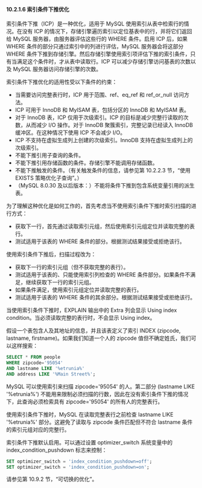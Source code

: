 #### 10.2.1.6 索引条件下推优化

索引条件下推（ICP）是一种优化，适用于 MySQL 使用索引从表中检索行的情况。在没有 ICP 的情况下，存储引擎遍历索引以定位基表中的行，并将它们返回给 MySQL 服务器，由服务器评估这些行的 WHERE 条件。启用 ICP 后，如果 WHERE 条件的部分只通过索引中的列进行评估，MySQL 服务器会将这部分 WHERE 条件下推到存储引擎。然后存储引擎使用索引项评估下推的索引条件，只有当满足这个条件时，才从表中读取行。ICP 可以减少存储引擎访问基表的次数以及 MySQL 服务器访问存储引擎的次数。

索引条件下推优化的适用性受以下条件的约束：

- 当需要访问完整表行时，ICP 用于范围、ref、eq_ref 和 ref_or_null 访问方法。
- ICP 可用于 InnoDB 和 MyISAM 表，包括分区的 InnoDB 和 MyISAM 表。
- 对于 InnoDB 表，ICP 仅用于次级索引。ICP 的目标是减少完整行读取的次数，从而减少 I/O 操作。对于 InnoDB 聚簇索引，完整记录已经读入 InnoDB 缓冲区。在这种情况下使用 ICP 不会减少 I/O。
- ICP 不支持在虚拟生成列上创建的次级索引。InnoDB 支持在虚拟生成列上的次级索引。
- 不能下推引用子查询的条件。
- 不能下推引用存储函数的条件。存储引擎不能调用存储函数。
- 不能下推触发的条件。（有关触发条件的信息，请参见第 10.2.2.3 节，“使用 EXISTS 策略优化子查询”。）
- （MySQL 8.0.30 及以后版本：）不能将条件下推到包含系统变量引用的派生表。

为了理解这种优化是如何工作的，首先考虑当不使用索引条件下推时索引扫描的进行方式：

- 获取下一行，首先通过读取索引元组，然后使用索引元组定位并读取完整的表行。
- 测试适用于该表的 WHERE 条件的部分。根据测试结果接受或拒绝该行。

使用索引条件下推后，扫描过程改为：

- 获取下一行的索引元组（但不获取完整的表行）。
- 测试适用于该表的、只能使用索引列检查的 WHERE 条件部分。如果条件不满足，继续获取下一行的索引元组。
- 如果条件满足，使用索引元组定位并读取完整的表行。
- 测试适用于该表的 WHERE 条件的其余部分。根据测试结果接受或拒绝该行。

当使用索引条件下推时，EXPLAIN 输出中的 Extra 列会显示 Using index condition。当必须读取完整的表行时，不会显示 Using index。

假设一个表包含人及其地址的信息，并且该表定义了索引 INDEX (zipcode, lastname, firstname)。如果我们知道一个人的 zipcode 值但不确定姓氏，我们可以这样搜索：

```sql
SELECT * FROM people
WHERE zipcode='95054'
AND lastname LIKE '%etrunia%'
AND address LIKE '%Main Street%';
```

MySQL 可以使用索引来扫描 zipcode='95054' 的人。第二部分 (lastname LIKE '%etrunia%') 不能用来限制必须扫描的行数，因此在没有索引条件下推的情况下，此查询必须检索具有 zipcode='95054' 的所有人的完整表行。

使用索引条件下推时，MySQL 在读取完整表行之前检查 lastname LIKE '%etrunia%' 部分。这避免了读取与 zipcode 条件匹配但不符合 lastname 条件的索引元组对应的完整行。

索引条件下推默认启用。可以通过设置 optimizer_switch 系统变量中的 index_condition_pushdown 标志来控制：

```sql
SET optimizer_switch = 'index_condition_pushdown=off';
SET optimizer_switch = 'index_condition_pushdown=on';
```

请参见第 10.9.2 节，“可切换的优化”。